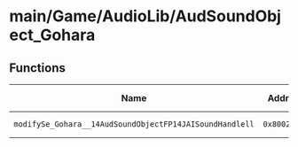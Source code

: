 # main/Game/AudioLib/AudSoundObject_Gohara

## Functions

| Name | Address | Match % |
|------|---------|---------|
| `modifySe_Gohara__14AudSoundObjectFP14JAISoundHandlell` | `0x8002D9F0` | :x: (0.0%) |
